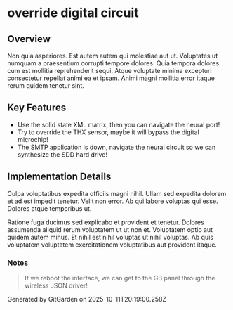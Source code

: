 # override digital circuit

## Overview
Non quia asperiores. Est autem autem qui molestiae aut ut. Voluptates ut numquam a praesentium corrupti tempore dolores. Quia tempora dolores cum est mollitia reprehenderit sequi. Atque voluptate minima excepturi consectetur repellat animi ea et ipsam. Animi magni mollitia error itaque rerum quidem tenetur sint.

## Key Features
- Use the solid state XML matrix, then you can navigate the neural port!
- Try to override the THX sensor, maybe it will bypass the digital microchip!
- The SMTP application is down, navigate the neural circuit so we can synthesize the SDD hard drive!

## Implementation Details
Culpa voluptatibus expedita officiis magni nihil. Ullam sed expedita dolorem et ad est impedit tenetur. Velit non error. Ab qui labore voluptas qui esse. Dolores atque temporibus ut.
 Ratione fuga ducimus sed explicabo et provident et tenetur. Dolores assumenda aliquid rerum voluptatem ut ut non et. Voluptatem optio aut quidem autem minus. Et nihil est nihil voluptas ut nihil voluptas. Ab quis voluptatem voluptatem exercitationem voluptatibus aut provident itaque.

### Notes
> If we reboot the interface, we can get to the GB panel through the wireless JSON driver!

Generated by GitGarden on 2025-10-11T20:19:00.258Z